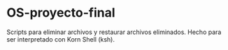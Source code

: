# OS-proyecto-final
Scripts para eliminar archivos y restaurar archivos eliminados. Hecho para ser interpretado con Korn Shell (ksh).
